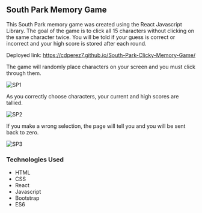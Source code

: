 ## South Park Memory Game

This South Park memory game was created using the React Javascript Library. The goal of the game is to click all 15 characters without clicking on the same character twice. You will be told if your guess is correct or incorrect and your high score is stored after each round.

Deployed link: https://cdperez7.github.io/South-Park-Clicky-Memory-Game/


The game will randomly place characters on your screen and you must click through them.

![SP1](https://i.imgur.com/yVCQW3X.png)

As you correctly choose characters, your current and high scores are tallied.  

![SP2](https://i.imgur.com/8Up0e29.png)

If you make a wrong selection, the page will tell you and you will be sent back to zero.

![SP3](https://i.imgur.com/k1cfJja.png)

### Technologies Used
* HTML
* CSS
* React
* Javascript
* Bootstrap
* ES6

